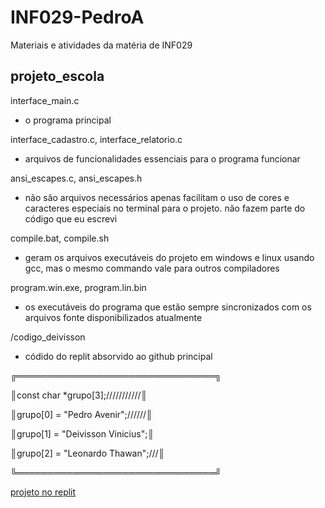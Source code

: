 # INF029-PedroA

Materiais e atividades da matéria de INF029

## projeto_escola

interface_main.c
- o programa principal

interface_cadastro.c, interface_relatorio.c
- arquivos de funcionalidades essenciais para o programa funcionar

ansi_escapes.c, ansi_escapes.h
- não são arquivos necessários apenas facilitam o uso de cores e caracteres especiais no terminal para o projeto. não fazem parte do código que eu escrevi

compile.bat, compile.sh
- geram os arquivos executáveis do projeto em windows e linux usando gcc, mas o mesmo commando vale para outros compiladores

program.win.exe, program.lin.bin
- os executáveis do programa que estão sempre sincronizados com os arquivos fonte disponibilizados atualmente

/codigo_deivisson
- códido do replit absorvido ao github principal

╔════════════════════════════════╗

║const char *grupo[3];///////////║

║grupo[0] = "Pedro Avenir";//////║

║grupo[1] = "Deivisson Vinicius";║

║grupo[2] = "Leonardo Thawan";///║

╚════════════════════════════════╝

[projeto no replit](https://replit.com/@deivissonvinic1/INF029-deivissonVinicius?v=1#README.md)

##
